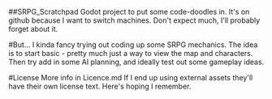 ##SRPG_Scratchpad
Godot project to put some code-doodles in.
It's on github because I want to switch machines.
Don't expect much, I'll probably forget about it.

#But...
I kinda fancy trying out coding up some SRPG mechanics.
The idea is to start basic - pretty much just a way to view the map and characters.
Then try add in some AI planning, and ideally test out some gameplay ideas.

#License
More info in Licence.md
If I end up using external assets they'll have their own license text. Here's hoping I remember.